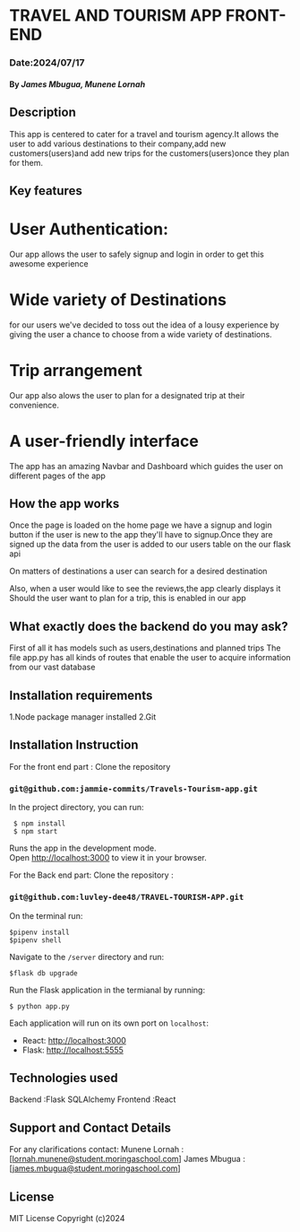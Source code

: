 # TRAVEL AND TOURISM APP FRONT-END
### Date:2024/07/17
#### By *James Mbugua, Munene Lornah*
## Description 
This app is centered to cater for a travel and tourism agency.It allows the user to add various destinations to their company,add new customers(users)and add new trips for the customers(users)once they plan for them.
## Key features

# User Authentication:
Our app allows the user to safely signup and login in order to get this awesome experience
# Wide variety of Destinations
for our users we've decided to toss out the idea of a lousy experience by giving the user a chance to choose from a wide variety of destinations.

# Trip arrangement
Our app also alows the user to plan for a designated trip at their convenience.
# A user-friendly interface
The app has an amazing Navbar and Dashboard which guides the user on different pages of the app

## How the app works
Once the page is loaded on the home page we have a signup and login button
if the user is new to the app they'll have to signup.Once they are signed up the data from the user is added to our users table on the our flask api

On matters of destinations a user can search for a desired destination

Also, when a user would like to see the reviews,the app clearly displays it
Should the user want to plan for a trip, this is enabled in our app

## What exactly does the backend do you may ask?
First of all it has models such as users,destinations and planned trips
The file app.py has all kinds of routes that enable the user to acquire information from our vast database


## Installation requirements
1.Node package manager installed
2.Git

## Installation Instruction
For the front end part :
Clone the repository
### `git@github.com:jammie-commits/Travels-Tourism-app.git`
In the project directory, you can run:
```console
 $ npm install
 $ npm start
 ```

Runs the app in the development mode.\
Open [http://localhost:3000](http://localhost:3000) to view it in your browser.

For the Back end part:
Clone the repository :
### `git@github.com:luvley-dee48/TRAVEL-TOURISM-APP.git`
On the terminal run:
```console
$pipenv install
$pipenv shell
```

Navigate to the `/server` directory and run:
```console
$flask db upgrade 
```
Run the Flask application in the termianal by running:
```console
$ python app.py
```
Each application will run on its own port on `localhost`:

- React: [http://localhost:3000](http://localhost:3000)
- Flask: [http://localhost:5555](http://localhost:5555)
## Technologies used 
Backend :Flask SQLAlchemy 
Frontend :React
## Support and Contact Details
For any clarifications contact:
Munene Lornah : [lornah.munene@student.moringaschool.com]
James Mbugua :[james.mbugua@student.moringaschool.com]
## License
MIT License
Copyright (c)2024 



